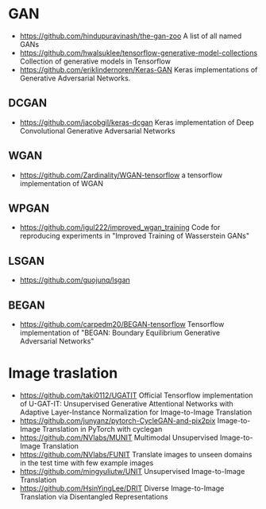 # GAN
- https://github.com/hindupuravinash/the-gan-zoo
A list of all named GANs
- https://github.com/hwalsuklee/tensorflow-generative-model-collections
Collection of generative models in Tensorflow 
- https://github.com/eriklindernoren/Keras-GAN
Keras implementations of Generative Adversarial Networks. 

## DCGAN
- https://github.com/jacobgil/keras-dcgan
Keras implementation of Deep Convolutional Generative Adversarial Networks 

## WGAN
- https://github.com/Zardinality/WGAN-tensorflow
a tensorflow implementation of WGAN 

## WPGAN
- https://github.com/igul222/improved_wgan_training
Code for reproducing experiments in "Improved Training of Wasserstein GANs" 

## LSGAN
- https://github.com/guojunq/lsgan

## BEGAN
- https://github.com/carpedm20/BEGAN-tensorflow
Tensorflow implementation of "BEGAN: Boundary Equilibrium Generative Adversarial Networks" 

# Image traslation
- https://github.com/taki0112/UGATIT
Official Tensorflow implementation of U-GAT-IT: Unsupervised Generative Attentional Networks with Adaptive Layer-Instance Normalization for Image-to-Image Translation
- https://github.com/junyanz/pytorch-CycleGAN-and-pix2pix
Image-to-Image Translation in PyTorch with cyclegan
- https://github.com/NVlabs/MUNIT
Multimodal Unsupervised Image-to-Image Translation 
- https://github.com/NVlabs/FUNIT
Translate images to unseen domains in the test time with few example images
- https://github.com/mingyuliutw/UNIT
Unsupervised Image-to-Image Translation 
- https://github.com/HsinYingLee/DRIT
Diverse Image-to-Image Translation via Disentangled Representations
